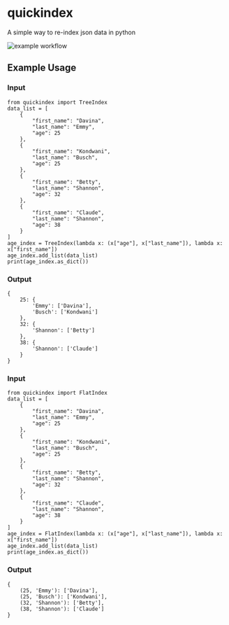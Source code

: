 # quickindex
A simple way to re-index json data in python

![example workflow](https://github.com/dbernadett/quickindex/actions/workflows/python-package.yml/badge.svg)
## Example Usage
### Input
```
from quickindex import TreeIndex
data_list = [
    {
        "first_name": "Davina",
        "last_name": "Emmy",
        "age": 25
    },
    {
        "first_name": "Kondwani",
        "last_name": "Busch",
        "age": 25
    },
    {
        "first_name": "Betty",
        "last_name": "Shannon",
        "age": 32
    },
    {
        "first_name": "Claude",
        "last_name": "Shannon",
        "age": 38
    }
]
age_index = TreeIndex(lambda x: (x["age"], x["last_name"]), lambda x: x["first_name"])
age_index.add_list(data_list)
print(age_index.as_dict())
```
### Output
```
{
    25: {
        'Emmy': ['Davina'], 
        'Busch': ['Kondwani']
    }, 
    32: {
        'Shannon': ['Betty']
    }, 
    38: {
        'Shannon': ['Claude']
    }
}
```
### Input
```
from quickindex import FlatIndex
data_list = [
    {
        "first_name": "Davina",
        "last_name": "Emmy",
        "age": 25
    },
    {
        "first_name": "Kondwani",
        "last_name": "Busch",
        "age": 25
    },
    {
        "first_name": "Betty",
        "last_name": "Shannon",
        "age": 32
    },
    {
        "first_name": "Claude",
        "last_name": "Shannon",
        "age": 38
    }
]
age_index = FlatIndex(lambda x: (x["age"], x["last_name"]), lambda x: x["first_name"])
age_index.add_list(data_list)
print(age_index.as_dict())
```
### Output
```
{
    (25, 'Emmy'): ['Davina'], 
    (25, 'Busch'): ['Kondwani'], 
    (32, 'Shannon'): ['Betty'], 
    (38, 'Shannon'): ['Claude']
}
```